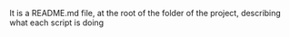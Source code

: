 It is a README.md file, at the root of the folder of the project, describing what each script is doing
